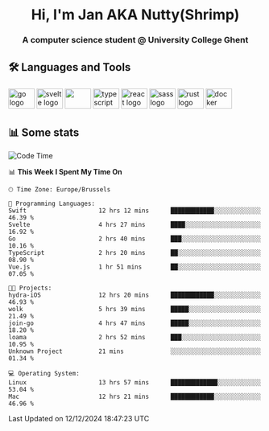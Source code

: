 <h1 align="center">Hi, I'm Jan AKA Nutty(Shrimp)</h1>
<h3 align="center">A computer science student @ University College Ghent</h3>

<h2 align="left">🛠️ Languages and Tools</h2>

###

<div align="left">
  <img src="https://cdn.jsdelivr.net/gh/devicons/devicon/icons/go/go-original.svg" height="40" width="52" alt="go logo"  />
  <img src="https://cdn.jsdelivr.net/gh/devicons/devicon@latest/icons/svelte/svelte-original.svg"  height="40" width="52" alt="svelte logo" />
  <img src="https://cdn.jsdelivr.net/gh/devicons/devicon@latest/icons/tailwindcss/tailwindcss-original.svg" height="40" width="52" />
  <img src="https://cdn.jsdelivr.net/gh/devicons/devicon/icons/typescript/typescript-original.svg" height="40" width="52" alt="typescript logo"  />
  <img src="https://cdn.jsdelivr.net/gh/devicons/devicon/icons/react/react-original.svg" height="40" width="52" alt="react logo"  />
  <img src="https://cdn.jsdelivr.net/gh/devicons/devicon/icons/sass/sass-original.svg" height="40" width="52" alt="sass logo"  />
  <img src="https://cdn.jsdelivr.net/gh/devicons/devicon@latest/icons/rust/rust-original.svg" height="40" width="52" alt="rust logo" />
  <img src="https://cdn.jsdelivr.net/gh/devicons/devicon/icons/docker/docker-original.svg" height="40" width="52" alt="docker logo"  />
</div>

<h2>📊 Some stats</h2>

<!--START_SECTION:waka-->
![Code Time](http://img.shields.io/badge/Code%20Time-5%2C338%20hrs%2040%20mins-blue)

📊 **This Week I Spent My Time On** 

```text
🕑︎ Time Zone: Europe/Brussels

💬 Programming Languages: 
Swift                    12 hrs 12 mins      ████████████░░░░░░░░░░░░░   46.39 % 
Svelte                   4 hrs 27 mins       ████░░░░░░░░░░░░░░░░░░░░░   16.92 % 
Go                       2 hrs 40 mins       ███░░░░░░░░░░░░░░░░░░░░░░   10.16 % 
TypeScript               2 hrs 20 mins       ██░░░░░░░░░░░░░░░░░░░░░░░   08.90 % 
Vue.js                   1 hr 51 mins        ██░░░░░░░░░░░░░░░░░░░░░░░   07.05 % 

🐱‍💻 Projects: 
hydra-iOS                12 hrs 20 mins      ████████████░░░░░░░░░░░░░   46.93 % 
wolk                     5 hrs 39 mins       █████░░░░░░░░░░░░░░░░░░░░   21.49 % 
join-go                  4 hrs 47 mins       █████░░░░░░░░░░░░░░░░░░░░   18.20 % 
loama                    2 hrs 52 mins       ███░░░░░░░░░░░░░░░░░░░░░░   10.95 % 
Unknown Project          21 mins             ░░░░░░░░░░░░░░░░░░░░░░░░░   01.34 % 

💻 Operating System: 
Linux                    13 hrs 57 mins      █████████████░░░░░░░░░░░░   53.04 % 
Mac                      12 hrs 21 mins      ████████████░░░░░░░░░░░░░   46.96 % 
```


 Last Updated on 12/12/2024 18:47:23 UTC
<!--END_SECTION:waka-->
